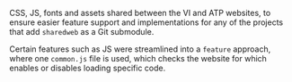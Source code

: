 CSS, JS, fonts and assets shared between the VI and ATP websites, to ensure easier feature support and implementations for any of the projects that add `sharedweb` as a Git submodule.

Certain features such as JS were streamlined into a `feature` approach, where one `common.js` file is used, which checks the website for <meta name="feature-{feature}" content="{true/false}"/> which enables or disables loading specific code.
